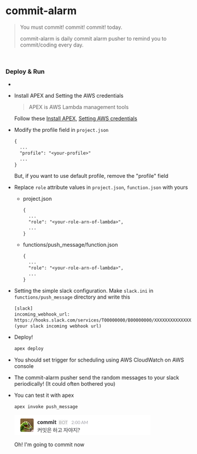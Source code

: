 # commit-alarm
> You must commit! commit! commit! today.
>
> commit-alarm is daily commit alarm pusher to remind you to commit/coding every day.

<br>

### Deploy & Run
-
* Install APEX and Setting the AWS credentials
  > APEX is AWS Lambda management tools

  Follow these [Install APEX](https://github.com/apex/apex/blob/master/docs/installation.md), [Setting AWS credentials](https://github.com/apex/apex/blob/master/docs/aws-credentials.md)
* Modify the profile field in `project.json`

  ```
  {
    ...
    "profile": "<your-profile>"
    ...
  }
  ```
  But, if you want to use default profile, remove the "profile" field
* Replace `role` attribute values in `project.json`, `function.json` with yours
  * project.json
  
    ```
    {
      ...
      "role": "<your-role-arn-of-lambda>",
      ...
    }
    ```
  * functions/push_message/function.json
  
    ```
    {
      ...
      "role": "<your-role-arn-of-lambda>",
      ...
    }
    ```
* Setting the simple slack configuration. Make `slack.ini` in `functions/push_message` directory and write this

  ```
  [slack]
  incoming_webhook_url: https://hooks.slack.com/services/T00000000/B00000000/XXXXXXXXXXXXXXXXXXXXXXXX (your slack incoming webhook url)
  ```
* Deploy!

  ```bash
  apex deploy
  ```
* You should set trigger for scheduling using AWS CloudWatch on AWS console
* The commit-alarm pusher send the random messages to your slack periodically! (It could often bothered you)
* You can test it with apex

  ```bash
  apex invoke push_message
  ```
  
  ![push receive](images/push_receive.png)

  Oh! I'm going to commit now
